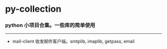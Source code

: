 # py-collection 
### python 小项目合集。一些库的简单使用
---
- mail-client 收发邮件客户端。smtplib, imaplib, getpass, email
